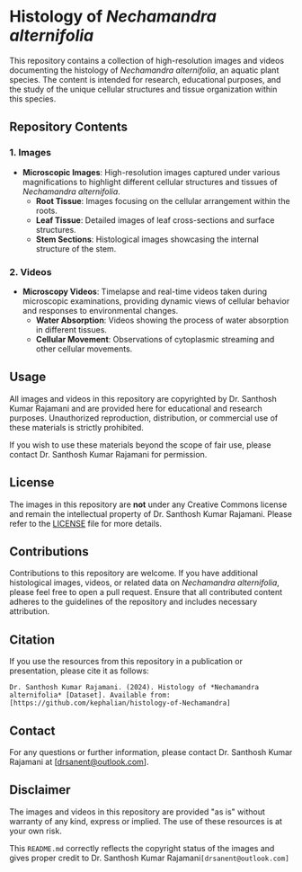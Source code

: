 # Histology of *Nechamandra alternifolia*

This repository contains a collection of high-resolution images and videos documenting the histology of *Nechamandra alternifolia*, an aquatic plant species. The content is intended for research, educational purposes, and the study of the unique cellular structures and tissue organization within this species.

## Repository Contents

### 1. **Images**

- **Microscopic Images**: High-resolution images captured under various magnifications to highlight different cellular structures and tissues of *Nechamandra alternifolia*.
  - **Root Tissue**: Images focusing on the cellular arrangement within the roots.
  - **Leaf Tissue**: Detailed images of leaf cross-sections and surface structures.
  - **Stem Sections**: Histological images showcasing the internal structure of the stem.

### 2. **Videos**

- **Microscopy Videos**: Timelapse and real-time videos taken during microscopic examinations, providing dynamic views of cellular behavior and responses to environmental changes.
  - **Water Absorption**: Videos showing the process of water absorption in different tissues.
  - **Cellular Movement**: Observations of cytoplasmic streaming and other cellular movements.

## Usage

All images and videos in this repository are copyrighted by Dr. Santhosh Kumar Rajamani and are provided here for educational and research purposes. Unauthorized reproduction, distribution, or commercial use of these materials is strictly prohibited.

If you wish to use these materials beyond the scope of fair use, please contact Dr. Santhosh Kumar Rajamani for permission.

## License

The images in this repository are **not** under any Creative Commons license and remain the intellectual property of Dr. Santhosh Kumar Rajamani. Please refer to the [LICENSE](LICENSE) file for more details.

## Contributions

Contributions to this repository are welcome. If you have additional histological images, videos, or related data on *Nechamandra alternifolia*, please feel free to open a pull request. Ensure that all contributed content adheres to the guidelines of the repository and includes necessary attribution.

## Citation

If you use the resources from this repository in a publication or presentation, please cite it as follows:

```
Dr. Santhosh Kumar Rajamani. (2024). Histology of *Nechamandra alternifolia* [Dataset]. Available from: [https://github.com/kephalian/histology-of-Nechamandra]
```

## Contact

For any questions or further information, please contact Dr. Santhosh Kumar Rajamani at [drsanent@outlook.com].

## Disclaimer

The images and videos in this repository are provided "as is" without warranty of any kind, express or implied. The use of these resources is at your own risk.

This `README.md` correctly reflects the copyright status of the images and gives proper credit to Dr. Santhosh Kumar Rajamani`[drsanent@outlook.com]`
